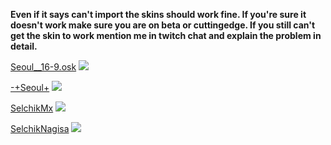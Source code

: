 **Even if it says can't import the skins should work fine. If you're sure it doesn't work make sure you are on beta or cuttingedge. If you still can't get the skin to work mention me in twitch chat and explain the problem in detail.**

[Seoul__16-9.osk](https://drive.google.com/uc?export=download&confirm=QXAn&id=1EJzzdiFD7D5vsuhRa5dLmKrqNa9w9PXb)
![](https://i.imgur.com/MdIiiIx.png)










[-+Seoul+](https://ndb.moe/s4j)
![](http://hnng.moe/f/NAQ)














  [SelchikMx](https://puu.sh/z1Pob/7a0c7b15dd.osk)
![](https://i.imgur.com/Qu9FJoB.png)












 [SelchikNagisa](https://drive.google.com/uc?export=download&confirm=NKoE&id=1QdiM3n2U9_D0_dnklLjjlp6fWKzlmwZz)
![](https://i.ppy.sh/cc86c079978bf35b950fcd182669d81b9287d86b/68747470733a2f2f70702e757365726170692e636f6d2f633834303133392f763834303133393538362f35633830662f515936764d44364e43376b2e6a7067)
